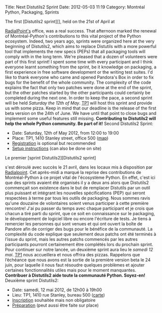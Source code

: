Title: Next Distutils2 Sprint
Date: 2012-05-03 11:19
Category: Montréal Python, Packaging, Sprints

<!--:en-->The first [Distutils2 sprint][], held on the 21st of April at
[RadialPoint's][] office, was a real success. That afternoon marked the
renewal of Montréal-Python's contributions to this vital project of the
Python ecosystem. Indeed, two years ago, sprints were organized here at
the very beginning of Distutils2, which aims to replace Distutils with a
more powerful tool that implements the new specs (PEPs) that all
packaging tools will comply with in the long term. We're pleased that a
dozen of volunteers were part of this first sprint! I spent some time
with every participant and I think everyone learnt something from the
sprint, be it knowledge on packaging, a first experience in free
software development or the writing test suites. I'd like to thank
everyone who came and opened Pandora's Box in order to fix bugs for the
benefit of the whole community. The complexity of the code explains the
fact that only two patches were done at the end of the sprint, but the
other patches started by the other participants could certainly be
completed during the next one. In order to keep the pace, a second
sprint will be held *Saturday the 12th of May*. [TP1][] will host this
sprint and provide us with some pizza. Keep in mind that our deadline is
the release of the first beta version on the 24th of June. We have until
that point to close bugs and implement some useful features still
missing. **Contributing to Distutils2 will help the whole Python
community. Be part of it!** Second Distutils2 Sprint:

-   Date: Saturday, 12th of May 2012, from 12:00 to 19:00
-   Place: TP1, 1410 Stanley street, office 500 ([map][])
-   [Registration][] is optional but recommended
-   [Setup instructions][] (can also be done on site)

<!--:--><!--:fr-->Le premier [sprint Distutils2][Distutils2 sprint]
s'est déroulé avec succès le 21 avril, dans les locaux mis à disposition
par [Radialpoint][RadialPoint's]. Cet après-midi a marqué la reprise des
contributions de Montréal-Python à ce projet vital de l'écosystème
Python. En effet, c'est ici que des sprints avaient été organisés il y a
deux ans alors que Distutils2 commençait son existence dans le but de
remplacer Distutils par un outil plus puissant et intégrant les
nouvelles spécifications (PEP) qui seront respectées à terme par tous
les outils de packaging. Nous sommes ravis qu'une douzaine de
volontaires soient venus participer à cette première rencontre! J'ai pu
passer du temps avec chaque participant et je crois que chacun a tiré
parti du sprint, que ce soit en connaissance sur le packaging, le
développement de logiciel libre ou encore l'écriture de tests. Je tiens
à remercier les personnes qui sont venues et qui ont ouvert la boîte de
Pandore afin de corriger des bugs pour le bénéfice de la communauté. La
complexité du code explique que seulement deux patchs ont été terminés à
l’issue du sprint, mais les autres patchs commencés par les autres
participants pourront certainement être complétés lors du prochain
sprint. Pour continuer sur notre lancée, un deuxième sprint aura lieu le
*samedi 12 mai*. [TP1][] nous accueillera et nous offrira des pizzas.
Rappelons que l’échéance que nous avons est la sortie de la première
version beta le 24 juin, pour laquelle il nous faut résoudre quelques
problèmes et ajouter certaines fonctionnalités utiles mais pour le
moment manquantes. **Contribuer à Distutils2 aide toute la communauté
Python. Soyez-en!** Deuxième sprint Distutils2:

-   Date: samedi, 12 mai 2012, de 12h00 à 19h00
-   Lieu: TP1, 1410 rue Stanley, bureau 500 ([carte][map])
-   [Inscription][Registration] souhaitée mais non obligatoire
-   [Préparation][Setup instructions] (peut aussi être faite sur place)

<!--:-->

</p>

  [Distutils2 sprint]: http://montrealpython.org/2012/03/distutils2-sprint/
  [RadialPoint's]: http://www.radialpoint.com/
  [TP1]: http://www.tp1.ca/
  [map]: http://g.co/maps/c662j
  [Registration]: http://next-distutils2-sprint.eventbrite.ca/
  [Setup instructions]: http://wiki.python.org/moin/Distutils2/Sprints
